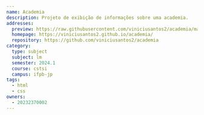 ```yaml
---
name: Academia
description: Projeto de exibição de informações sobre uma academia.
addresses:
  preview: https://raw.githubusercontent.com/viniciusantos2/academia/main/preview.png
  homepage: https://viniciusantos2.github.io/academia/
  repository: https://github.com/viniciusantos2/academia
category:
  type: subject
  subject: lm
  semester: 2024.1
  course: cstsi
  campus: ifpb-jp
tags:
  - html
  - css
owners:
  - 20232370002
---
```

